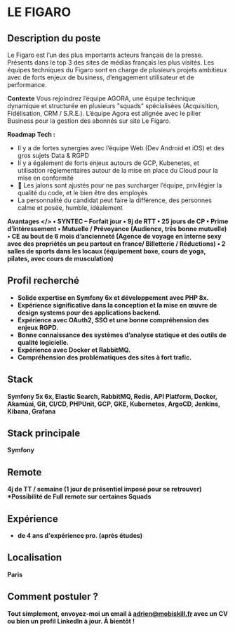 # LE FIGARO

## Description du poste
Le Figaro est l’un des plus importants acteurs français de la presse. Présents dans le top 3 des sites de médias français les plus visités. Les équipes techniques du Figaro sont en charge de plusieurs projets ambitieux avec de forts enjeux de business, d’engagement utilisateur et de performance.

<b>Contexte</b>
Vous rejoindrez l’équipe AGORA, une équipe technique dynamique et structurée en plusieurs "squads" spécialisées (Acquisition, Fidélisation, CRM / S.R.E.).
L’équipe Agora est alignée avec le pilier Business pour la gestion des abonnés sur site Le Figaro.

<b>Roadmap Tech :</b>
- Il y a de fortes synergies avec l’équipe Web (Dev Android et iOS) et des gros sujets Data & RGPD
- Il y a également de forts enjeux autours de GCP, Kubenetes, et utilisation réglementaires autour de la mise en place du Cloud pour la mise en conformité
- 💓 Les jalons sont ajustés pour ne pas surcharger l’équipe, privilégier la qualité du code, et le bien être des employés
- La personnalité du candidat peut faire la différence, des personnes calme et posée, humble, idéalement

<b> Avantages </>
•	SYNTEC – Forfait jour 
•	9j de RTT
•	25 jours de CP
•	Prime d’intéressement
•	Mutuelle / Prévoyance (Audience, très bonne mutuelle)
•	CE au bout de 6 mois d’ancienneté (Agence de voyage en interne sexy avec des propriétés un peu partout en france/ Billetterie / Réductions)
•	2 salles de sports dans les locaux (équipement boxe, cours de yoga, pilates, avec cours de musculation)

## Profil recherché
- Solide expertise en Symfony 6x et développement avec PHP 8x.
- Expérience significative dans la conception et la mise en œuvre de design systems pour des applications backend.
- Expérience avec OAuth2, SSO et une bonne compréhension des enjeux RGPD.
- Bonne connaissance des systèmes d’analyse statique et des outils de qualité logicielle.
- Expérience avec Docker et RabbitMQ.
- Compréhension des problématiques des sites à fort trafic.

## Stack
Symfony 5x 6x, Elastic Search, RabbitMQ, Redis, API Platform, Docker, Akamùai, Git, CI/CD, PHPUnit, GCP, GKE, Kubernetes, ArgoCD, Jenkins, Kibana, Grafana

## Stack principale
Symfony

## Remote
4j de TT / semaine (1 jour de présentiel imposé pour se retrouver)
*Possibilité de Full remote sur certaines Squads

## Expérience
+ de 4 ans d'expérience pro. (après études)

## Localisation
Paris

## Comment postuler ?
Tout simplement, envoyez-moi un email à adrien@mobiskill.fr avec un CV ou bien un profil LinkedIn à jour. À bientôt !
